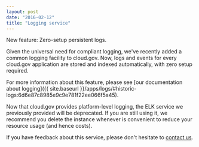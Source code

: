 ```yaml
---
layout: post
date: "2016-02-12"
title: "Logging service"
---
```


New feature: Zero-setup persistent logs.
<!--more-->

Given the universal need for compliant logging, we've recently added a common logging facility to cloud.gov. Now, logs and events for every cloud.gov application are stored and indexed automatically, with zero setup required. 

For more information about this feature, please see [our documentation about logging]({{ site.baseurl }}/apps/logs/#historic-logs:6d6e87c8985e9c9e781f22ee066f5a45).

Now that cloud.gov provides platform-level logging, the ELK service we previously provided will be deprecated. If you are still using it, we recommend you delete the instance whenever is convenient to reduce your resource usage (and hence costs).

If you have feedback about this service, please don't hesitate to [contact us](mailto:support@cloud.gov).
